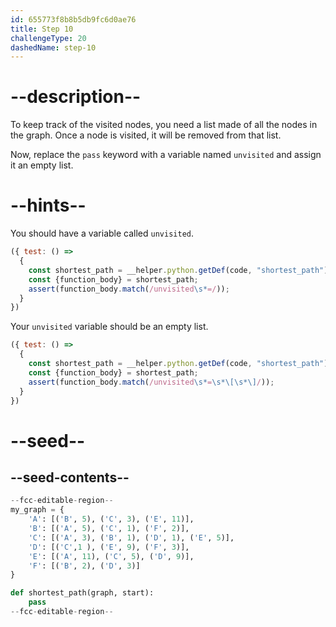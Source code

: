 ```yaml
---
id: 655773f8b8b5db9fc6d0ae76
title: Step 10
challengeType: 20
dashedName: step-10
---
```


# --description--

To keep track of the visited nodes, you need a list made of all the nodes in the graph. Once a node is visited, it will be removed from that list.

Now, replace the `pass` keyword with a variable named `unvisited` and assign it an empty list.

# --hints--

You should have a variable called `unvisited`.

```js
({ test: () =>
  {
    const shortest_path = __helper.python.getDef(code, "shortest_path");
    const {function_body} = shortest_path;    
    assert(function_body.match(/unvisited\s*=/));
  }
})
```

Your `unvisited` variable should be an empty list.

```js
({ test: () =>
  {
    const shortest_path = __helper.python.getDef(code, "shortest_path");
    const {function_body} = shortest_path;    
    assert(function_body.match(/unvisited\s*=\s*\[\s*\]/));
  }
})
```

# --seed--

## --seed-contents--

```py
--fcc-editable-region--
my_graph = {
    'A': [('B', 5), ('C', 3), ('E', 11)],
    'B': [('A', 5), ('C', 1), ('F', 2)],
    'C': [('A', 3), ('B', 1), ('D', 1), ('E', 5)],
    'D': [('C',1 ), ('E', 9), ('F', 3)],
    'E': [('A', 11), ('C', 5), ('D', 9)],
    'F': [('B', 2), ('D', 3)]
}

def shortest_path(graph, start):
    pass
--fcc-editable-region--
```
